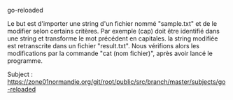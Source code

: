 go-reloaded

Le but est d'importer une string d'un fichier nommé "sample.txt" et de le modifier selon certains critères.
Par exemple (cap) doit être identifié dans une string et transforme le mot précédent en capitales. 
la string modifiée est retranscrite dans un fichier "result.txt". 
Nous vérifions alors les modifications par la commande "cat (nom fichier)", après avoir lancé le programme. 


Subject : https://zone01normandie.org/git/root/public/src/branch/master/subjects/go-reloaded
